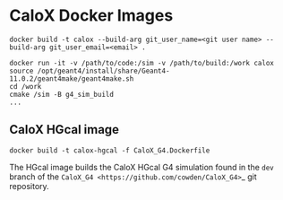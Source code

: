 
# CaloX Docker Images


```
docker build -t calox --build-arg git_user_name=<git user name> --build-arg git_user_email=<email> .
```

```
docker run -it -v /path/to/code:/sim -v /path/to/build:/work calox
source /opt/geant4/install/share/Geant4-11.0.2/geant4make/geant4make.sh
cd /work
cmake /sim -B g4_sim_build
...
```


## CaloX HGcal image

```
docker build -t calox-hgcal -f CaloX_G4.Dockerfile
```
The HGcal image builds the CaloX HGcal G4 simulation found in the ``dev`` branch of the `CaloX_G4 <https://github.com/cowden/CaloX_G4>`_
git repository.

